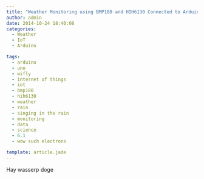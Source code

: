 ```yaml
---
title: "Weather Monitoring using BMP180 and HIH6130 Connected to Arduino Uno and WiFly"
author: admin
date: 2014-10-24 18:40:08
categories:
  - Weather
  - IoT
  - Arduino

tags:
  - arduino
  - uno
  - wifly
  - internet of things
  - iot
  - bmp180
  - hih6130
  - weather
  - rain
  - singing in the rain
  - monitoring
  - data
  - science
  - 6.1
  - wow such electrons

template: article.jade
---
```



Hay wasserp doge
